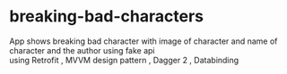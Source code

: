 # breaking-bad-characters
App shows breaking bad character with image of character and name of character and the author using fake api  
using Retrofit , MVVM design pattern , Dagger 2 , Databinding


